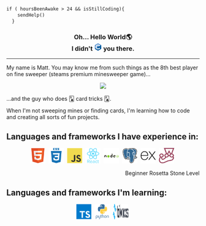```
if ( hoursBeenAwake > 24 && isStillCoding){ 
    sendHelp() 
  }
```

<h3 align="center">
Oh... Hello World🌎<br>
I didn't <img src="https://github.com/devicons/devicon/blob/master/icons/c/c-original.svg" title="C" alt="see" width="20" height="20"/>&nbsp;you there.
</h3>

---

My name is Matt. You may know me from such things as the 8th best player on fine sweeper (steams premium minesweeper game)...

<div align="center">
  <img src="https://user-images.githubusercontent.com/48326572/202772694-6a0009be-9b31-45f5-a03b-73ac17b8d3a9.png"/>
</div>

...and the guy who does 🂡 card tricks 🂡.

When I'm not sweeping mines or finding cards, I'm learning how to code and creating all sorts of fun projects.

Languages and frameworks I have experience in:
---
<div align="center">
  <img src="https://github.com/devicons/devicon/blob/master/icons/html5/html5-original.svg" title="HTML5" alt="HTML" width="40" height="40"/>&nbsp;
  <img src="https://github.com/devicons/devicon/blob/master/icons/css3/css3-plain-wordmark.svg"  title="CSS3" alt="CSS" width="40" height="40"/>&nbsp;
  <img src="https://github.com/devicons/devicon/blob/master/icons/javascript/javascript-original.svg" title="JavaScript" alt="JavaScript" width="40" height="40"/>&nbsp;
  <img src="https://github.com/devicons/devicon/blob/master/icons/react/react-original-wordmark.svg" title="React" alt="React" width="40" height="40"/>&nbsp;  
  <img src="https://github.com/devicons/devicon/blob/master/icons/nodejs/nodejs-original-wordmark.svg" title="NodeJS" alt="NodeJS" width="40" height="40"/>&nbsp;
    <img src="https://github.com/devicons/devicon/blob/master/icons/postgresql/postgresql-original.svg" title="PostgreSql" alt="PostgreSql" width="40" height="40"/>&nbsp;
  <img src="https://github.com/devicons/devicon/blob/master/icons/express/express-original.svg" title="Express" alt="Express" width="40" height="40"/>&nbsp;
  <img src="https://github.com/devicons/devicon/blob/master/icons/jest/jest-plain.svg" title="Jest" alt="Jest" width="40" height="40"/>&nbsp;
</div>
<p align="right">Beginner Rosetta Stone Level</p>

Languages and frameworks I'm learning:
---
<div align="center">
  <img src="https://github.com/devicons/devicon/blob/master/icons/typescript/typescript-original.svg" title="Typescript" alt="Typescript" width="40" height="40"/>&nbsp;
  <img src="https://github.com/devicons/devicon/blob/master/icons/python/python-original-wordmark.svg" title="Python" alt="Python" width="40" height="40"/>&nbsp;  
  <img src="https://github.com/devicons/devicon/blob/master/icons/tailwindcss/tailwindcss-original-wordmark.svg" title="Tailwind" alt="Tailwind" width="40" height="40"/>&nbsp;
</div>

